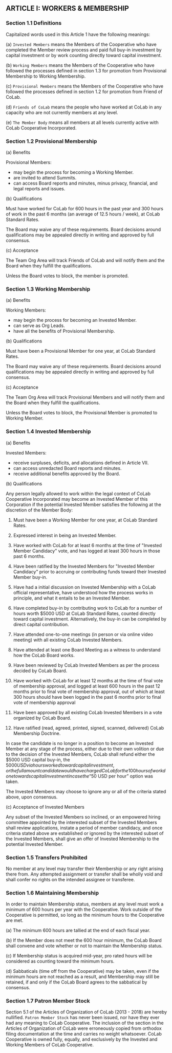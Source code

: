 ## ARTICLE I:  WORKERS & MEMBERSHIP

### Section 1.1  Definitions

Capitalized words used in this Article 1 have the following meanings:

(a) `Invested Members` means the Members of the Cooperative who have completed the Member review process and paid full buy-in investment by capital investment or by work counting directly toward capital investment.

(b) `Working Members` means the Members of the Cooperative who have followed the processes defined in section 1.3 for promotion from Provisional Membership to Working Membership.

(c) `Provisional Members` means the Members of the Cooperative who have followed the processes defined in section 1.2 for promotion from Friend of CoLab.

(d) `Friends of CoLab` means the people who have worked at CoLab in any capacity who are not currently members at any level.

(e) `The Member Body` means all members at all levels currently active with CoLab Cooperative Incorporated.

### Section 1.2  Provisional Membership

(a) Benefits

Provisional Members:
* may begin the process for becoming a Working Member.
* are invited to attend Summits.
* can access Board reports and minutes, minus privacy, financial, and legal reports and issues.

(b) Qualifications

Must have worked for CoLab for 600 hours in the past year and 300 hours of work in the past 6 months (an average of 12.5 hours / week), at CoLab Standard Rates.

The Board may waive any of these requirements. Board decisions around qualifications may be appealed directly in writing and approved by full consensus.

(c) Acceptance

The Team Org Area will track Friends of CoLab and will notify them and the Board when they fulfill the qualifications.

Unless the Board votes to block, the member is promoted.

### Section 1.3  Working Membership

(a) Benefits

Working Members:
* may begin the process for becoming an Invested Member.
* can serve as Org Leads.
* have all the benefits of Provisional Membership.

(b) Qualifications

Must have been a Provisional Member for one year, at CoLab Standard Rates.

The Board may waive any of these requirements. Board decisions around qualifications may be appealed directly in writing and approved by full consensus.

(c) Acceptance

The Team Org Area will track Provisional Members and will notify them and the Board when they fulfill the qualifications.

Unless the Board votes to block, the Provisional Member is promoted to Working Member.

### Section 1.4  Invested Membership

(a) Benefits

Invested Members:

* receive surpluses, deficits, and allocations defined in Article VII.
* can access unredacted Board reports and minutes.
* receive additional benefits approved by the Board.

(b) Qualifications

Any person legally allowed to work within the legal context of CoLab Cooperative Incorporated may become an Invested Member of this Corporation if the potential Invested Member satisfies the following at the discretion of the Member Body:

1. Must have been a Working Member for one year, at CoLab Standard Rates.

2. Expressed interest in being an Invested Member.

3. Have worked with CoLab for at least 6 months at the time of "Invested Member Candidacy" vote, and has logged at least 300 hours in those past 6 months.

4. Have been ratified by the Invested Members for "Invested Member Candidacy" prior to accruing or contributing funds toward their Invested Member buy-in.

5. Have had a initial discussion on Invested Membership with a CoLab official representative, have understood how the process works in principle, and what it entails to be an Invested Member.

6. Have completed buy-in by contributing work to CoLab for a number of hours worth $5000 USD at CoLab Standard Rates, counted directly toward capital investment. Alternatively, the buy-in can be completed by direct capital contribution.

7. Have attended one-to-one meetings (in person or via online video meeting) with all existing CoLab Invested Members.

8. Have attended at least one Board Meeting as a witness to understand how the CoLab Board works.

9. Have been reviewed by CoLab Invested Members as per the process decided by CoLab Board.

10. Have worked with CoLab for at least 12 months at the time of final vote of membership approval, and logged at least 600 hours in the past 12 months prior to final vote of membership approval, out of which at least 300 hours should have been logged in the past 6 months prior to final vote of membership approval

11. Have been approved by all existing CoLab Invested Members in a vote organized by CoLab Board.

12. Have ratified (read, agreed, printed, signed, scanned, delivered) CoLab Membership Doctrine.

In case the candidate is no longer in a position to become an Invested Member at any stage of the process, either due to their own volition or due to the decision of the Invested Members, CoLab shall refund either the $5000 USD capital buy-in, the $5000 USD via hours worked toward capital investment, or
the full amount candidate would have charged CoLab for the 100 hours of work done towards capital investment in case the “$50 USD per hour” option was taken.

The Invested Members may choose to ignore any or all of the criteria stated above, upon consensus.

(c) Acceptance of Invested Members

Any subset of the Invested Members so inclined, or an empowered hiring committee appointed by the interested subset of the Invested Members shall review applications, instate a period of member candidacy, and once criteria stated above are established or ignored by the interested subset of the Invested Members, shall give an offer of Invested Membership to the potential Invested Member.

### Section 1.5  Transfers Prohibited

No member at any level may transfer their Membership or any right arising there from. Any attempted assignment or transfer shall be wholly void and shall confer no rights on the intended assignee or transferee.

### Section 1.6  Maintaining Membership

In order to maintain Membership status, members at any level must work a minimum of 600 hours per year with the Cooperative. Work outside of the Cooperative is permitted, so long as the minimum hours to the Cooperative are met.

(a) The minimum 600 hours are tallied at the end of each fiscal year.

(b) If the Member does not meet the 600 hour minimum, the CoLab Board shall convene and vote whether or not to maintain the Membership status.

(c) If Membership status is acquired mid-year, pro rated hours will be considered as counting toward the minimum hours.

(d) Sabbaticals (time off from the Cooperative) may be taken, even if the minimum hours are not reached as a result, and Membership may still be retained, if and only if the CoLab Board agrees to the sabbatical by consensus.

### Section 1.7 Patron Member Stock

Section 5.1 of the Articles of Organization of CoLab (2013 - 2018) are hereby nullified. `Patron Member Stock` has never been issued, nor have they ever had any meaning to CoLab Cooperative. The inclusion of the section in the Articles of Organization of CoLab were erroneously copied from orthodox filing documentation at the time and carries no weight whatsoever. CoLab Cooperative is owned fully, equally, and exclusively by the Invested and Working Members of CoLab Cooperative.

